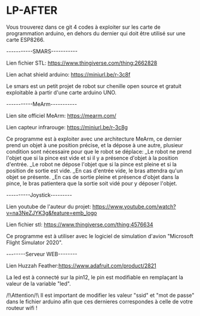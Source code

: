 # LP-AFTER

Vous trouverez dans ce git 4 codes à exploiter sur les carte de programmation arduino, en dehors du dernier qui doit être utilisé sur une carte ESP8266.

-----------SMARS-----------

Lien fichier STL: https://www.thingiverse.com/thing:2662828

Lien achat shield arduino: https://miniurl.be/r-3c8f

Le smars est un petit projet de robot sur chenille open source et gratuit exploitable à partir d'une carte arduino UNO.

-----------MeArm-----------

Lien site officiel MeArm: https://mearm.com/

Lien capteur infrarouge: https://miniurl.be/r-3c8g

Ce programme est à exploiter avec une architecture MeArm, ce dernier prend un objet à une position précise, et la dépose à une autre, plusieur condition sont nécessaire pour que le robot se déplace:
	_Le robot ne prend l'objet que si la pince est vide et si il y a présence d'objet à la position d'entrée.
	_Le robot ne dépose l'objet que si la pince est pleine et si la position de sortie est vide.
	_En cas d'entrée vide, le bras attendra qu'un objet se présente.
	_En cas de sortie pleine et présence d'objet dans la pince, le bras patientera que la sortie soit vidé pour y déposer l'objet.

----------Joystick---------

Lien youtube de l'auteur du projet: https://www.youtube.com/watch?v=na3NeZJYK3g&feature=emb_logo

Lien fichier stl: https://www.thingiverse.com/thing:4576634

Ce programme est à utiliser avec le logiciel de simulation d'avion "Microsoft Flight Simulator 2020".

--------Serveur WEB--------

Lien Huzzah Feather:https://www.adafruit.com/product/2821

La led est à connecté sur la pin12, le pin est modifiable en remplaçant la valeur de la variable "led".

/!\Attention/!\ Il est important de modifier les valeur "ssid" et "mot de passe" dans le fichier arduino afin que ces dernieres correspondes à celle de votre routeur wifi !

